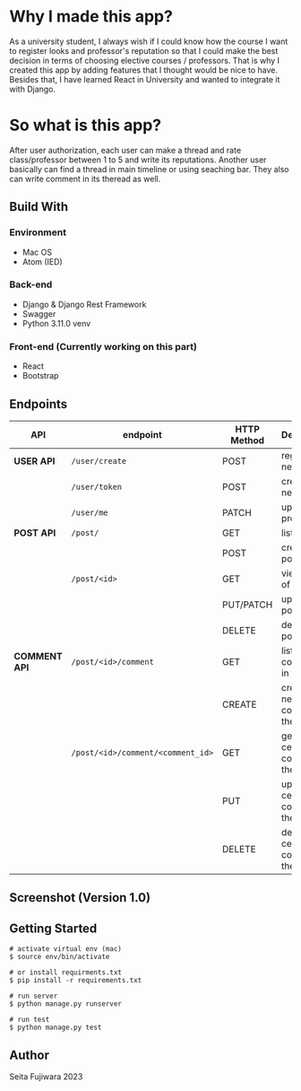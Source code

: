 # Why I made this app?
As a university student, I always wish if I could know how the course I want to register looks and professor's reputation so that I could make the best decision in terms of choosing elective courses / professors.
That is why I created this app by adding features that I thought would be nice to have. Besides that, I have learned React in University and wanted to integrate it with Django.


# So what is this app?
After user authorization, each user can make a thread and rate class/professor between 1 to 5 and write its reputations. Another user basically can find a thread in main timeline or using seaching bar.
They also can write comment in its theread as well. 


## Build With

### Environment
- Mac OS
- Atom (IED)

### Back-end 
- Django & Django Rest Framework <br>
- Swagger
- Python 3.11.0 venv
  
### Front-end (Currently working on this part)
- React
- Bootstrap


## Endpoints
| API | endpoint | HTTP Method | Description |
| --- | --- | --- | --- |
| **USER API** | `/user/create` | POST | register a new user |
| | `/user/token` | POST | create a new token |
| | `/user/me` | PATCH | update a profile |
| **POST API** | `/post/` | GET| list all posts |
| | | POST | create a post |
| | `/post/<id>` | GET | view details of post |
| | | PUT/PATCH | update a post |
| | | DELETE | delete a post |
| **COMMENT API** | `/post/<id>/comment` | GET| list all comments in the post |
| | | CREATE | create a new comment in the post |
| | `/post/<id>/comment/<comment_id>` | GET | get the certain comment in the post |
| | | PUT | update the certain comment in the post |
| | | DELETE | delete the certain comment in the post |

## Screenshot (Version 1.0)


## Getting Started

```
# activate virtual env (mac)
$ source env/bin/activate

# or install requirments.txt
$ pip install -r requirements.txt

# run server
$ python manage.py runserver

# run test
$ python manage.py test
```

## Author
Seita Fujiwara 2023
